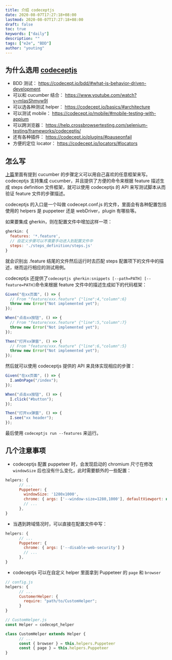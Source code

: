 ```yaml
---
title: 介绍 codeceptjs
date: 2020-08-07T17:27:18+08:00
lastmod: 2020-08-07T17:27:18+08:00
draft: false
toc: true
keywords: ["daily"]
description: ""
tags: ["e2e", "BDD"]
author: "youting"
---
```


## 为什么选用 [codeceptjs](https://codecept.io/basics/#getting-started)

- BDD 测试： https://codecept.io/bdd/#what-is-behavior-driven-development
- 可以和 cucumber 结合： https://www.youtube.com/watch?v=mIasShmyw9I
- 可以选各种测试 helper： https://codecept.io/basics/#architecture
- 可以测试 mobile： https://codecept.io/mobile/#mobile-testing-with-appium
- 可以跨浏览器： https://help.crossbrowsertesting.com/selenium-testing/frameworks/codeceptjs/
- 还有各种插件： https://codecept.io/plugins/#pauseonfail
- 方便的定位 locator： https://codecept.io/locators/#locators

## 怎么写

[上篇](/daily/30-introduce-cucumber)里面有提到 cucumber 的步骤定义可以用自己喜欢的任意框架来写。codeceptjs 支持集成 cucumber，并且提供了方便的命令来根据 feature 描述生成 steps definition 文件框架，就可以使用 codeceptjs 的 API 来写测试脚本从而验证 feature 文件的步骤描述。

codeceptjs 的入口是一个叫做 codecept.conf.js 的文件，里面会有各种配置包括使用的 helpers 是 puppeteer 还是 webDriver，plugin 有哪些等。

如果要集成 gherkin，则在配置文件中增加这样一项：

```js
gherkin: {
  features: '*.feature',
  // 自定义步骤可以不需要手动进入到配置文件中
  steps: './steps_definition/steps.js'
}
```

就会识别出 .feature 结尾的文件然后运行时去匹配 steps 配置项下的文件中的描述，继而运行相应的测试用例。

codeceptjs 还提供了`codeceptjs gherkin:snippets [--path=PATH] [--feature=PATH]`命令来根据 feature 文件中的描述生成如下的代码框架：

```js
Given("在xx页面", () => {
  // From "feature/xxx.feature" {"line":4,"column":6}
  throw new Error("Not implemented yet");
});

When("点击xx按钮", () => {
  // From "feature/xxx.feature" {"line":5,"column":7}
  throw new Error("Not implemented yet");
});

Then("打开xx弹窗", () => {
  // From "feature/xxx.feature" {"line":6,"column":5}
  throw new Error("Not implemented yet");
});
```

然后就可以使用 codeceptjs 提供的 API 来具体实现相应的步骤：

```js
Given("在xx页面", () => {
  I.amOnPage("/index");
});

When("点击xx按钮", () => {
  I.click("#button");
});

Then("打开xx弹窗", () => {
  I.see("xx header");
});
```

最后使用 `codeceptjs run --features` 来运行。

## 几个注意事项

- codeceptjs 配置 puppeteer 时，会发现启动的 chromium 尺寸在修改 `windowSize` 后也没有什么变化，此时需要额外的一些配置：

```js
helpers: {
      // ...
      Puppeteer: {
        windowSize: '1280x1000',
        chrome: { args: ['--window-size=1280,1000'], defaultViewport: null }
        // ...
      },
}

```

- 当遇到跨域情况时，可以直接在配置文件中写：

```js
helpers: {
      // ...
      Puppeteer: {
        chrome: { args: ['--disable-web-security'] }
        // ...
      },
}

```

- codeceptjs 可以在自定义 helper 里面拿到 Puppeteer 的 `page` 和 `browser`

```js
// config.js
helpers: {
      // ...
      CustomerHelper: {
        require: "path/to/CustomHelper";
      }
}

// CustomHelper.js
const Helper = codecept_helper

class CustomHelper extends Helper {
      // ...
      const { browser } = this.helpers.Puppeteer
      const { page } = this.helpers.Puppeteer
}
```
